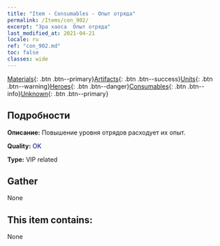 ```yaml
---
title: "Item - Consumables - Опыт отряда"
permalink: /Items/con_902/
excerpt: "Эра хаоса  Опыт отряда"
last_modified_at: 2021-04-21
locale: ru
ref: "con_902.md"
toc: false
classes: wide
---
```

 [Materials](/ru/Items/){: .btn .btn--primary}[Artifacts](/ru/Items/Artifacts/){: .btn .btn--success}[Units](/ru/Items/Units/){: .btn .btn--warning}[Heroes](/ru/Items/Heroes/){: .btn .btn--danger}[Consumables](/ru/Items/Consumables/){: .btn .btn--info}[Unknown](/ru/Items/Unknown/){: .btn .btn--primary}

## Подробности
 **Описание:** Повышение уровня отрядов расходует их опыт.

 **Quality:** <span style="color: #000080">OK</span>

 **Type:** VIP related

## Gather

  None

## This item contains:

  None

